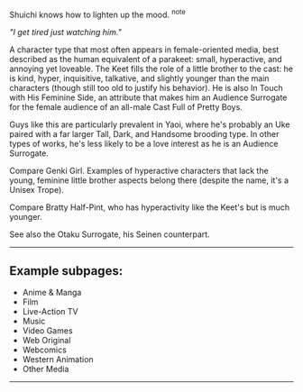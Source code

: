 Shuichi knows how to lighten up the mood. <sup>note&nbsp;</sup> 

_"I get tired just watching him."_

A character type that most often appears in female-oriented media, best described as the human equivalent of a parakeet: small, hyperactive, and annoying yet loveable. The Keet fills the role of a little brother to the cast: he is kind, hyper, inquisitive, talkative, and slightly younger than the main characters (though still too old to justify his behavior). He is also In Touch with His Feminine Side, an attribute that makes him an Audience Surrogate for the female audience of an all-male Cast Full of Pretty Boys.

Guys like this are particularly prevalent in Yaoi, where he's probably an Uke paired with a far larger Tall, Dark, and Handsome brooding type. In other types of works, he's less likely to be a love interest as he is an Audience Surrogate.

Compare Genki Girl. Examples of hyperactive characters that lack the young, feminine little brother aspects belong there (despite the name, it's a Unisex Trope).

Compare Bratty Half-Pint, who has hyperactivity like the Keet's but is much younger.

See also the Otaku Surrogate, his Seinen counterpart.

___

## Example subpages:

-   Anime & Manga
-   Film
-   Live-Action TV
-   Music
-   Video Games
-   Web Original
-   Webcomics
-   Western Animation
-   Other Media

___